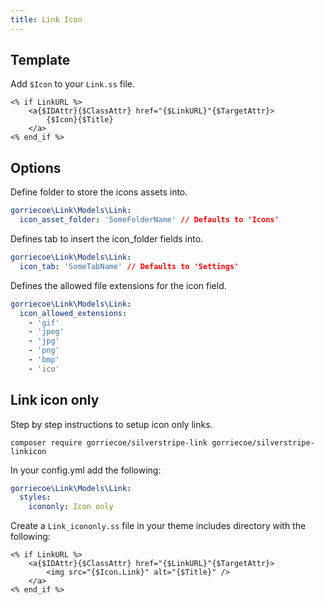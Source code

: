 ```yaml
---
title: Link Icon
---
```


## Template

Add `$Icon` to your `Link.ss` file.
```
<% if LinkURL %>
    <a{$IDAttr}{$ClassAttr} href="{$LinkURL}"{$TargetAttr}>
        {$Icon}{$Title}
    </a>
<% end_if %>
```

## Options

Define folder to store the icons assets into.

```yml
gorriecoe\Link\Models\Link:
  icon_asset_folder: 'SomeFolderName' // Defaults to 'Icons'
```

Defines tab to insert the icon_folder fields into.

```yml
gorriecoe\Link\Models\Link:
  icon_tab: 'SomeTabName' // Defaults to 'Settings'
```

Defines the allowed file extensions for the icon field.

```yml
gorriecoe\Link\Models\Link:
  icon_allowed_extensions:
    - 'gif'
    - 'jpeg'
    - 'jpg'
    - 'png'
    - 'bmp'
    - 'ico'
```

## Link icon only

Step by step instructions to setup icon only links.

```
composer require gorriecoe/silverstripe-link gorriecoe/silverstripe-linkicon
```

In your config.yml add the following:

```yml
gorriecoe\Link\Models\Link:
  styles:
    icononly: Icon only
```

Create a `Link_icononly.ss` file in your theme includes directory with the following:

```
<% if LinkURL %>
    <a{$IDAttr}{$ClassAttr} href="{$LinkURL}"{$TargetAttr}>
        <img src="{$Icon.Link}" alt="{$Title}" />
    </a>
<% end_if %>
```
